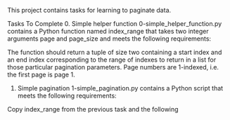 This project contains tasks for learning to paginate data.

Tasks To Complete
 0. Simple helper function
0-simple_helper_function.py contains a Python function named index_range that takes two integer arguments page and page_size and meets the following requirements:

The function should return a tuple of size two containing a start index and an end index corresponding to the range of indexes to return in a list for those particular pagination parameters.
Page numbers are 1-indexed, i.e. the first page is page 1.
 1. Simple pagination
1-simple_pagination.py contains a Python script that meets the following requirements:

Copy index_range from the previous task and the following 